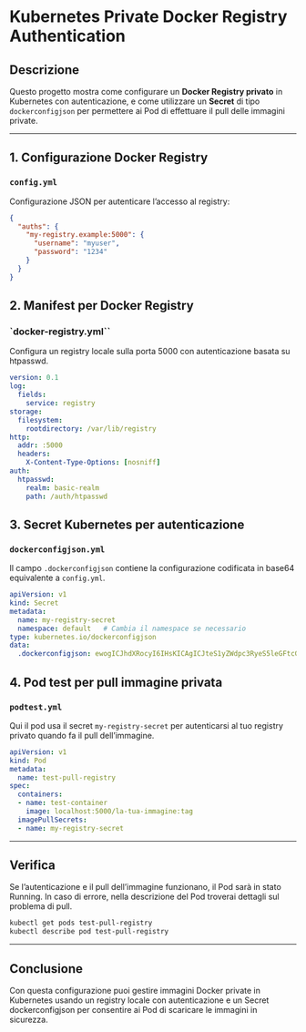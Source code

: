 # Kubernetes Private Docker Registry Authentication

## Descrizione

Questo progetto mostra come configurare un **Docker Registry privato** in Kubernetes con autenticazione, e come utilizzare un **Secret** di tipo `dockerconfigjson` per permettere ai Pod di effettuare il pull delle immagini private.

---

## 1. Configurazione Docker Registry

### `config.yml`

Configurazione JSON per autenticare l’accesso al registry:

```json
{
  "auths": {
    "my-registry.example:5000": {
      "username": "myuser",
      "password": "1234"
    }
  }
}
```

## 2. Manifest per Docker Registry

### `docker-registry.yml``

Configura un registry locale sulla porta 5000 con autenticazione basata su htpasswd.

```yaml
version: 0.1
log:
  fields:
    service: registry
storage:
  filesystem:
    rootdirectory: /var/lib/registry
http:
  addr: :5000
  headers:
    X-Content-Type-Options: [nosniff]
auth:
  htpasswd:
    realm: basic-realm
    path: /auth/htpasswd
```

## 3. Secret Kubernetes per autenticazione

### `dockerconfigjson.yml`

Il campo `.dockerconfigjson` contiene la configurazione codificata in base64 equivalente a `config.yml`.

```yaml
apiVersion: v1
kind: Secret
metadata:
  name: my-registry-secret
  namespace: default   # Cambia il namespace se necessario
type: kubernetes.io/dockerconfigjson
data:
  .dockerconfigjson: ewogICJhdXRocyI6IHsKICAgICJteS1yZWdpc3RyeS5leGFtcGxlOjUwMDAiOiB7CiAgICAgICJ1c2VybmFtZSI6ICJteXVzZXIiLAogICAgICAicGFzc3dvcmQiOiAiMTIzNCIsCiAgICB9CiAgfQp9Cg==
```


## 4. Pod test per pull immagine privata

### `podtest.yml`

Qui il pod usa il secret `my-registry-secret` per autenticarsi al tuo registry privato quando fa il pull dell’immagine.

```yaml
apiVersion: v1
kind: Pod
metadata:
  name: test-pull-registry
spec:
  containers:
  - name: test-container
    image: localhost:5000/la-tua-immagine:tag
  imagePullSecrets:
  - name: my-registry-secret
```

---

## Verifica

Se l’autenticazione e il pull dell’immagine funzionano, il Pod sarà in stato Running. In caso di errore, nella descrizione del Pod troverai dettagli sul problema di pull.

```bash
kubectl get pods test-pull-registry
kubectl describe pod test-pull-registry
```

---


## Conclusione

Con questa configurazione puoi gestire immagini Docker private in Kubernetes usando un registry locale con autenticazione e un Secret dockerconfigjson per consentire ai Pod di scaricare le immagini in sicurezza.
